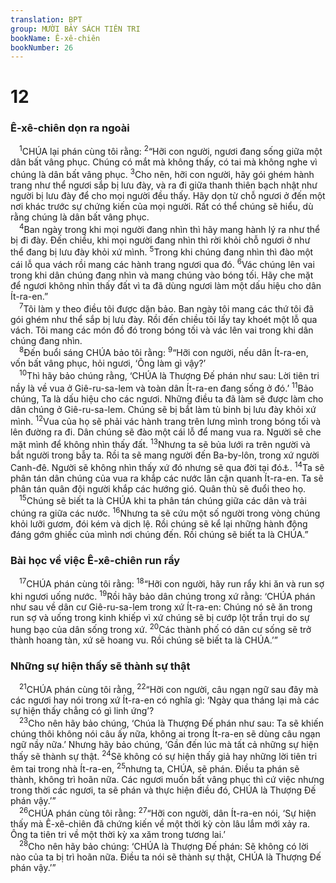 ```yaml
---
translation: BPT
group: MƯỜI BẢY SÁCH TIÊN TRI
bookName: Ê-xê-chiên 
bookNumber: 26
---
```


<div class="title"><h1>12</h1><h3>Ê-xê-chiên dọn ra ngoài</h3></div>
<span class="verse exe_12_1"> <sup>1</sup>CHÚA lại phán cùng tôi rằng:</span>
<span class="verse exe_12_2"><sup>2</sup>“Hỡi con người, ngươi đang sống giữa một dân bất vâng phục. Chúng có mắt mà không thấy, có tai mà không nghe vì chúng là dân bất vâng phục.</span>
<span class="verse exe_12_3"><sup>3</sup>Cho nên, hỡi con người, hãy gói ghém hành trang như thể ngươi sắp bị lưu đày, và ra đi giữa thanh thiên bạch nhật như người bị lưu đày để cho mọi người đều thấy. Hãy dọn từ chỗ ngươi ở đến một nơi khác trước sự chứng kiến của mọi người. Rất có thể chúng sẽ hiểu, dù rằng chúng là dân bất vâng phục.<br/></span>
<span class="verse exe_12_4"> <sup>4</sup>Ban ngày trong khi mọi người đang nhìn thì hãy mang hành lý ra như thể bị đi đày. Đến chiều, khi mọi người đang nhìn thì rời khỏi chỗ ngươi ở như thể đang bị lưu đày khỏi xứ mình.</span>
<span class="verse exe_12_5"><sup>5</sup>Trong khi chúng đang nhìn thì đào một cái lỗ qua vách rồi mang các hành trang ngươi qua đó.</span>
<span class="verse exe_12_6"><sup>6</sup>Vác chúng lên vai trong khi dân chúng đang nhìn và mang chúng vào bóng tối. Hãy che mặt để ngươi không nhìn thấy đất vì ta đã dùng ngươi làm một dấu hiệu cho dân Ít-ra-en.”<br/></span>
<span class="verse exe_12_7"> <sup>7</sup>Tôi làm y theo điều tôi được dặn bảo. Ban ngày tôi mang các thứ tôi đã gói ghém như thể sắp bị lưu đày. Rồi đến chiều tôi lấy tay khoét một lỗ qua vách. Tôi mang các món đồ đó trong bóng tối và vác lên vai trong khi dân chúng đang nhìn.<br/></span>
<span class="verse exe_12_8"> <sup>8</sup>Đến buổi sáng CHÚA bảo tôi rằng:</span>
<span class="verse exe_12_9"><sup>9</sup>“Hỡi con người, nếu dân Ít-ra-en, vốn bất vâng phục, hỏi ngươi, ‘Ông làm gì vậy?’<br/></span>
<span class="verse exe_12_10"> <sup>10</sup>Thì hãy bảo chúng rằng, ‘CHÚA là Thượng Đế phán như sau: Lời tiên tri nầy là về vua ở Giê-ru-sa-lem và toàn dân Ít-ra-en đang sống ở đó.’</span>
<span class="verse exe_12_11"><sup>11</sup>Bảo chúng, Ta là dấu hiệu cho các ngươi. Những điều ta đã làm sẽ được làm cho dân chúng ở Giê-ru-sa-lem. Chúng sẽ bị bắt làm tù binh bị lưu đày khỏi xứ mình.</span>
<span class="verse exe_12_12"><sup>12</sup>Vua của họ sẽ phải vác hành trang trên lưng mình trong bóng tối và lên đường ra đi. Dân chúng sẽ đào một cái lỗ để mang vua ra. Người sẽ che mặt mình để không nhìn thấy đất.</span>
<span class="verse exe_12_13"><sup>13</sup>Nhưng ta sẽ bủa lưới ra trên người và bắt người trong bẫy ta. Rồi ta sẽ mang người đến Ba-by-lôn, trong xứ người Canh-đê. Người sẽ không nhìn thấy xứ đó nhưng sẽ qua đời tại đó<a data-toggle="tooltip" data-placement="bottom" title="Kẻ thù sẽ móc mắt người, khiến người bị mù.">⚓</a>.</span>
<span class="verse exe_12_14"><sup>14</sup>Ta sẽ phân tán dân chúng của vua ra khắp các nước lân cận quanh Ít-ra-en. Ta sẽ phân tán quân đội người khắp các hướng gió. Quân thù sẽ đuổi theo họ.<br/></span>
<span class="verse exe_12_15"> <sup>15</sup>Chúng sẽ biết ta là CHÚA khi ta phân tán chúng giữa các dân và trải chúng ra giữa các nước.</span>
<span class="verse exe_12_16"><sup>16</sup>Nhưng ta sẽ cứu một số người trong vòng chúng khỏi lưỡi gươm, đói kém và dịch lệ. Rồi chúng sẽ kể lại những hành động đáng gớm ghiếc của mình nơi chúng đến. Rồi chúng sẽ biết ta là CHÚA.”<br/></span>
<div class="title"><h3>Bài học về việc Ê-xê-chiên run rẩy</h3></div>
<span class="verse exe_12_17"> <sup>17</sup>CHÚA phán cùng tôi rằng:</span>
<span class="verse exe_12_18"><sup>18</sup>“Hỡi con người, hãy run rẩy khi ăn và run sợ khi ngươi uống nước.</span>
<span class="verse exe_12_19"><sup>19</sup>Rồi hãy bảo dân chúng trong xứ rằng: ‘CHÚA phán như sau về dân cư Giê-ru-sa-lem trong xứ Ít-ra-en: Chúng nó sẽ ăn trong run sợ và uống trong kinh khiếp vì xứ chúng sẽ bị cướp lột trần trụi do sự hung bạo của dân sống trong xứ.</span>
<span class="verse exe_12_20"><sup>20</sup>Các thành phố có dân cư sống sẽ trở thành hoang tàn, xứ sẽ hoang vu. Rồi chúng sẽ biết ta là CHÚA.’”<br/></span>
<div class="title"><h3>Những sự hiện thấy sẽ thành sự thật</h3></div>
<span class="verse exe_12_21"> <sup>21</sup>CHÚA phán cùng tôi rằng,</span>
<span class="verse exe_12_22"><sup>22</sup>“Hỡi con người, câu ngạn ngữ sau đây mà các ngươi hay nói trong xứ Ít-ra-en có nghĩa gì: ‘Ngày qua tháng lại mà các sự hiện thấy chẳng có gì linh ứng’?<br/></span>
<span class="verse exe_12_23"> <sup>23</sup>Cho nên hãy bảo chúng, ‘Chúa là Thượng Đế phán như sau: Ta sẽ khiến chúng thôi không nói câu ấy nữa, không ai trong Ít-ra-en sẽ dùng câu ngạn ngữ nầy nữa.’ Nhưng hãy bảo chúng, ‘Gần đến lúc mà tất cả những sự hiện thấy sẽ thành sự thật.</span>
<span class="verse exe_12_24"><sup>24</sup>Sẽ không có sự hiện thấy giả hay những lời tiên tri êm tai trong nhà Ít-ra-en,</span>
<span class="verse exe_12_25"><sup>25</sup>nhưng ta, CHÚA, sẽ phán. Điều ta phán sẽ thành, không trì hoãn nữa. Các ngươi muốn bất vâng phục thì cứ việc nhưng trong thời các ngươi, ta sẽ phán và thực hiện điều đó, CHÚA là Thượng Đế phán vậy.’”<br/></span>
<span class="verse exe_12_26"> <sup>26</sup>CHÚA phán cùng tôi rằng:</span>
<span class="verse exe_12_27"><sup>27</sup>“Hỡi con người, dân Ít-ra-en nói, ‘Sự hiện thấy mà Ê-xê-chiên đã chứng kiến về một thời kỳ còn lâu lắm mới xảy ra. Ông ta tiên tri về một thời kỳ xa xăm trong tương lai.’<br/></span>
<span class="verse exe_12_28"> <sup>28</sup>Cho nên hãy bảo chúng: ‘CHÚA là Thượng Đế phán: Sẽ không có lời nào của ta bị trì hoãn nữa. Điều ta nói sẽ thành sự thật, CHÚA là Thượng Đế phán vậy.’”<br/></span>
